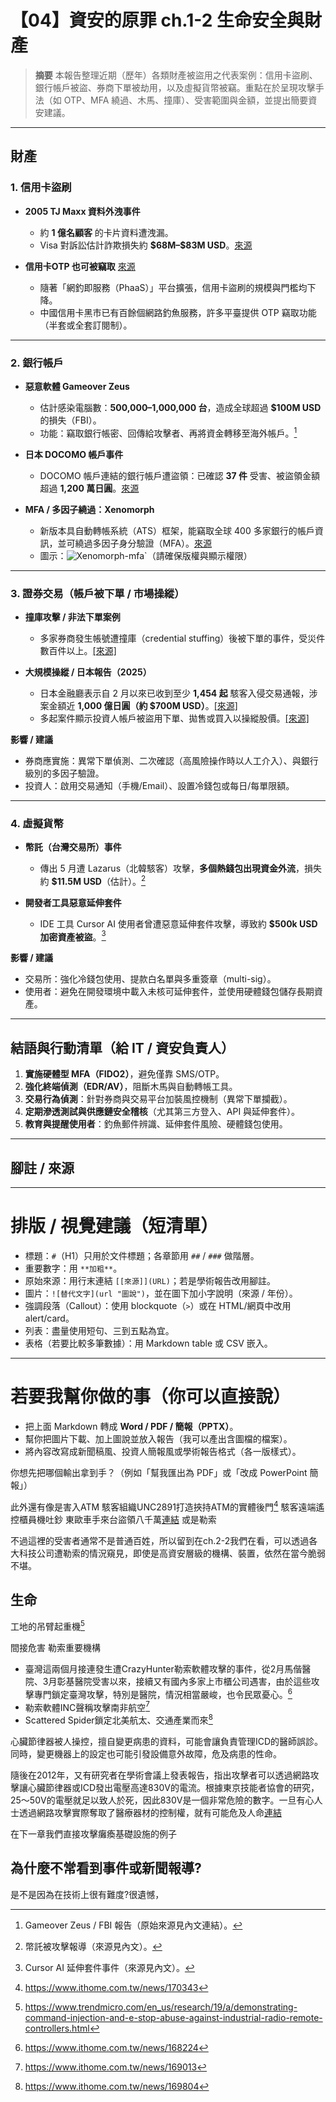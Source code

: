 # 【04】資安的原罪 ch.1-2 生命安全與財產


> **摘要**
> 本報告整理近期（歷年）各類財產被盜用之代表案例：信用卡盜刷、銀行帳戶被盜、券商下單被劫用，以及虛擬貨幣被竊。重點在於呈現攻擊手法（如 OTP、MFA 繞過、木馬、撞庫）、受害範圍與金額，並提出簡要資安建議。

---

## 財產

### 1. 信用卡盜刷

* **2005 TJ Maxx 資料外洩事件**

  * 約 **1 億名顧客** 的卡片資料遭洩漏。
  * Visa 對訴訟估計詐欺損失約 **\$68M–\$83M USD**。[來源](https://abcnews.go.com/Technology/story?id=3773782&page=1&utm_source=chatgpt.com)
* **信用卡OTP 也可被竊取** [來源](https://www.ithome.com.tw/news/169488)

  * 隨著「網釣即服務（PhaaS）」平台擴張，信用卡盜刷的規模與門檻均下降。
  * 中國信用卡黑市已有百餘個網路釣魚服務，許多平臺提供 OTP 竊取功能（半套或全套訂閱制）。

---

### 2. 銀行帳戶

* **惡意軟體 Gameover Zeus**

  * 估計感染電腦數：**500,000–1,000,000 台**，造成全球超過 **\$100M USD** 的損失（FBI）。
  * 功能：竊取銀行帳密、回傳給攻擊者、再將資金轉移至海外帳戶。[^1]
* **日本 DOCOMO 帳戶事件**

  * DOCOMO 帳戶連結的銀行帳戶遭盜領：已確認 **37 件** 受害、被盜領金額超過 **1,200 萬日圓**。[來源](https://newtalk.tw/news/view/2020-09-10/463599)
* **MFA / 多因子繞過：Xenomorph**

  * 新版本具自動轉帳系統（ATS）框架，能竊取全球 400 多家銀行的帳戶資訊，並可繞過多因子身分驗證（MFA）。[來源](https://www.informationsecurity.com.tw/article/article_detail.aspx?aid=10368)
  * 圖示：![Xenomorph-mfa](https://www.informationsecurity.com.tw/upload/pic/76102.0076026.jpg)`（請確保版權與顯示權限）

---

### 3. 證券交易（帳戶被下單 / 市場操縱）

* **撞庫攻擊 / 非法下單案例**

  * 多家券商發生帳號遭撞庫（credential stuffing）後被下單的事件，受災件數百件以上。[\[來源\]](https://tw.news.yahoo.com/5%E5%AE%B6%E5%88%B8%E5%95%86%E8%82%A1%E7%A5%A8%E4%B8%8B%E5%96%AE%E9%81%AD-%E6%92%9E%E5%BA%AB%E6%94%BB%E6%93%8A-%E7%81%BD%E6%83%85%E7%99%BE%E9%A4%98%E4%BB%B6-%E5%87%B1%E5%9F%BA%E8%AD%89%E4%B9%9F-%E8%A2%AB%E4%B8%8B%E5%96%AE-042031342.html)
* **大規模操縱 / 日本報告（2025）**

  * 日本金融廳表示自 2 月以來已收到至少 **1,454 起** 駭客入侵交易通報，涉案金額近 **1,000 億日圓（約 \$700M USD）**。[\[來源\]](https://techorange.com/2025/04/21/japan-fsa-hacked-online-trading/)
  * 多起案件顯示投資人帳戶被盜用下單、拋售或買入以操縱股價。[\[來源\]](https://tw.news.yahoo.com/%E8%99%8E%E5%B9%B4%E6%96%B0%E6%98%A5%E7%90%86%E8%B2%A1-%E9%A7%AD%E5%AE%A2%E5%85%A5%E4%BE%B5%E6%86%82%E8%B3%87%E5%AE%89%E6%BC%8F%E6%B4%9E-3%E6%8B%9B%E8%87%AA%E4%BF%9D%E4%B8%8D%E8%A2%AB%E5%89%B2%E9%9F%AD%E8%8F%9C-095857950.html)

**影響 / 建議**

* 券商應實施：異常下單偵測、二次確認（高風險操作時以人工介入）、與銀行級別的多因子驗證。
* 投資人：啟用交易通知（手機/Email）、設置冷錢包或每日/每單限額。

---

### 4. 虛擬貨幣

* **幣託（台灣交易所）事件**

  * 傳出 5 月遭 Lazarus（北韓駭客）攻擊，**多個熱錢包出現資金外流**，損失約 **\$11.5M USD**（估計）。[^2]
* **開發者工具惡意延伸套件**

  * IDE 工具 Cursor AI 使用者曾遭惡意延伸套件攻擊，導致約 **\$500k USD 加密資產被盜**。[^3]

**影響 / 建議**

* 交易所：強化冷錢包使用、提款白名單與多重簽章（multi-sig）。
* 使用者：避免在開發環境中載入未核可延伸套件，並使用硬體錢包儲存長期資產。

---

## 結語與行動清單（給 IT / 資安負責人）

1. **實施硬體型 MFA（FIDO2）**，避免僅靠 SMS/OTP。
2. **強化終端偵測（EDR/AV）**，阻斷木馬與自動轉帳工具。
3. **交易行為偵測**：針對券商與交易平台加裝風控機制（異常下單攔截）。
4. **定期滲透測試與供應鏈安全稽核**（尤其第三方登入、API 與延伸套件）。
5. **教育與提醒使用者**：釣魚郵件辨識、延伸套件風險、硬體錢包使用。

---

## 腳註 / 來源

[^1]: Gameover Zeus / FBI 報告（原始來源見內文連結）。

[^2]: 幣託被攻擊報導（來源見內文）。

[^3]: Cursor AI 延伸套件事件（來源見內文）。

---

# 排版 / 視覺建議（短清單）

* 標題：`#`（H1）只用於文件標題；各章節用 `##` / `###` 做階層。
* 重要數字：用 `**加粗**`。
* 原始來源：用行末連結 `[[來源]](URL)`；若是學術報告改用腳註。
* 圖片：`![替代文字](url "圖說")`，並在圖下加小字說明（來源 / 年份）。
* 強調段落（Callout）：使用 blockquote（`>`）或在 HTML/網頁中改用 alert/card。
* 列表：盡量使用短句、三到五點為宜。
* 表格（若要比較多筆數據）：用 Markdown table 或 CSV 嵌入。

---

# 若要我幫你做的事（你可以直接說）

* 把上面 Markdown 轉成 **Word / PDF / 簡報（PPTX）**。
* 幫你把圖片下載、加上圖說並放入報告（我可以產出含圖檔的檔案）。
* 將內容改寫成新聞稿風、投資人簡報風或學術報告格式（各一版樣式）。

你想先把哪個輸出拿到手？（例如「幫我匯出為 PDF」或「改成 PowerPoint 簡報」）


此外還有像是害入ATM 駭客組織UNC2891打造挾持ATM的實體後門[^4]
駭客遠端遙控櫃員機吐鈔 東歐車手來台盜領八千萬[連結](https://tw.news.yahoo.com/%E9%A7%AD%E5%AE%A2%E9%81%A0%E7%AB%AF%E9%81%99%E6%8E%A7%E6%AB%83%E5%93%A1%E6%A9%9F%E5%90%90%E9%88%94-%E6%9D%B1%E6%AD%90%E8%BB%8A%E6%89%8B%E4%BE%86%E5%8F%B0%E7%9B%9C%E9%A0%98%E5%85%AB%E5%8D%83%E8%90%AC-140855288.html)
或是勒索

不過這裡的受害者通常不是普通百姓，所以留到在ch.2-2我們在看，可以透過各大科技公司遭勒索的情況窺見，即使是高資安層級的機構、裝置，依然在當今脆弱不堪。

## 生命


工地的吊臂起重機[^8]

間接危害
勒索重要機構

- 臺灣這兩個月接連發生遭CrazyHunter勒索軟體攻擊的事件，從2月馬偕醫院、3月彰基醫院受害以來，接續又有國內多家上市櫃公司遇害，由於這些攻擊專門鎖定臺灣攻擊，特別是醫院，情況相當嚴峻，也令民眾憂心。[^5]
- 勒索軟體INC聲稱攻擊南非航空[^6]
- Scattered Spider鎖定北美航太、交通產業而來[^7]

心臟節律器被人操控，擅自變更病患的資料，可能會讓負責管理ICD的醫師誤診。同時，變更機器上的設定也可能引發設備意外故障，危及病患的性命。

隨後在2012年，又有研究者在學術會議上發表報告，指出攻擊者可以透過網路攻擊讓心臟節律器或ICD發出電壓高達830V的電流。根據東京技能者協會的研究，25〜50V的電壓就足以致人於死，因此830V是一個非常危險的數字。一旦有心人士透過網路攻擊實際奪取了醫療器材的控制權，就有可能危及人命[連結](https://www.storm.mg/lifestyle/11041583)

在下一章我們直接攻擊癱瘓基礎設施的例子

## 為什麼不常看到事件或新聞報導?
是不是因為在技術上很有難度?很遺憾，



[^1]: https://www.ithome.com.tw/news/169681
[^2]: https://www.ithome.com.tw/news/170059
[^3]: https://www.ithome.com.tw/news/88295
[^4]: https://www.ithome.com.tw/news/170343
[^5]: https://www.ithome.com.tw/news/168224
[^6]: https://www.ithome.com.tw/news/169013
[^7]: https://www.ithome.com.tw/news/169804
[^8]: https://www.trendmicro.com/en_us/research/19/a/demonstrating-command-injection-and-e-stop-abuse-against-industrial-radio-remote-controllers.html